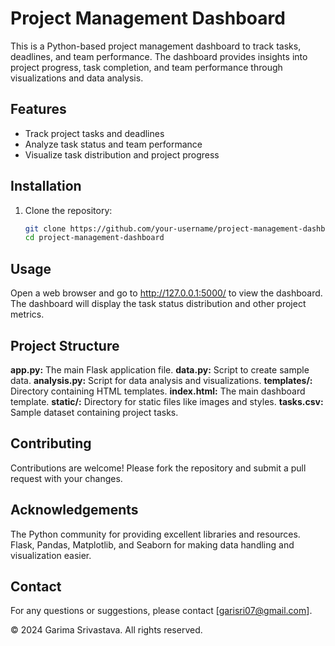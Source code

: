 # Project Management Dashboard
This is a Python-based project management dashboard to track tasks, deadlines, and team performance. The dashboard provides insights into project progress, task completion, and team performance through visualizations and data analysis.

## Features

- Track project tasks and deadlines
- Analyze task status and team performance
- Visualize task distribution and project progress

## Installation

1. Clone the repository:
   ```bash
   git clone https://github.com/your-username/project-management-dashboard.git
   cd project-management-dashboard
   
## Usage
Open a web browser and go to http://127.0.0.1:5000/ to view the dashboard. The dashboard will display the task status distribution and other project metrics.

## Project Structure
**app.py:** The main Flask application file.
**data.py:** Script to create sample data.
**analysis.py:** Script for data analysis and visualizations.
**templates/:** Directory containing HTML templates.
**index.html:** The main dashboard template.
**static/:** Directory for static files like images and styles.
**tasks.csv:** Sample dataset containing project tasks.

## Contributing
Contributions are welcome! Please fork the repository and submit a pull request with your changes.

## Acknowledgements
The Python community for providing excellent libraries and resources.
Flask, Pandas, Matplotlib, and Seaborn for making data handling and visualization easier.

## Contact
For any questions or suggestions, please contact [garisri07@gmail.com].

© 2024 Garima Srivastava. All rights reserved.


